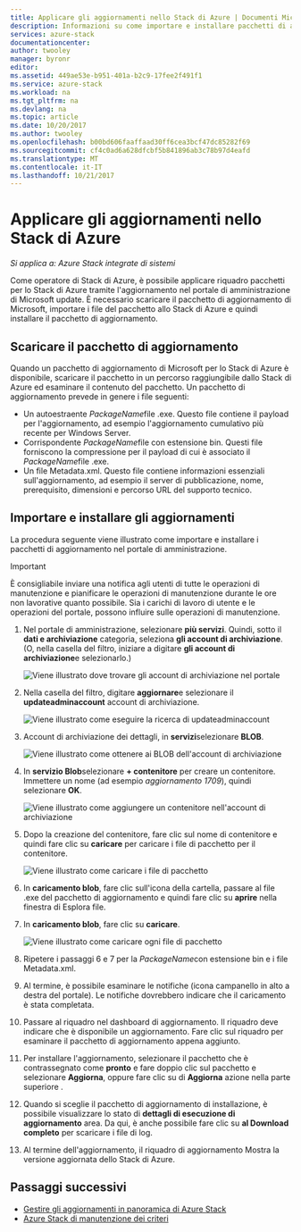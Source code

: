 ```yaml
---
title: Applicare gli aggiornamenti nello Stack di Azure | Documenti Microsoft
description: Informazioni su come importare e installare pacchetti di aggiornamento di Microsoft per un sistema integrato dello Stack di Azure.
services: azure-stack
documentationcenter: 
author: twooley
manager: byronr
editor: 
ms.assetid: 449ae53e-b951-401a-b2c9-17fee2f491f1
ms.service: azure-stack
ms.workload: na
ms.tgt_pltfrm: na
ms.devlang: na
ms.topic: article
ms.date: 10/20/2017
ms.author: twooley
ms.openlocfilehash: b00bd606faaffaad30ff6cea3bcf47dc85282f69
ms.sourcegitcommit: cf4c0ad6a628dfcbf5b841896ab3c78b97d4eafd
ms.translationtype: MT
ms.contentlocale: it-IT
ms.lasthandoff: 10/21/2017
---
```

# <a name="apply-updates-in-azure-stack"></a>Applicare gli aggiornamenti nello Stack di Azure

*Si applica a: Azure Stack integrate di sistemi*

Come operatore di Stack di Azure, è possibile applicare riquadro pacchetti per lo Stack di Azure tramite l'aggiornamento nel portale di amministrazione di Microsoft update. È necessario scaricare il pacchetto di aggiornamento di Microsoft, importare i file del pacchetto allo Stack di Azure e quindi installare il pacchetto di aggiornamento. 

## <a name="download-the-update-package"></a>Scaricare il pacchetto di aggiornamento

Quando un pacchetto di aggiornamento di Microsoft per lo Stack di Azure è disponibile, scaricare il pacchetto in un percorso raggiungibile dallo Stack di Azure ed esaminare il contenuto del pacchetto. Un pacchetto di aggiornamento prevede in genere i file seguenti:

- Un autoestraente *PackageName*file .exe. Questo file contiene il payload per l'aggiornamento, ad esempio l'aggiornamento cumulativo più recente per Windows Server.   
- Corrispondente *PackageName*file con estensione bin. Questi file forniscono la compressione per il payload di cui è associato il *PackageName*file .exe. 
- Un file Metadata.xml. Questo file contiene informazioni essenziali sull'aggiornamento, ad esempio il server di pubblicazione, nome, prerequisito, dimensioni e percorso URL del supporto tecnico.

## <a name="import-and-install-updates"></a>Importare e installare gli aggiornamenti

La procedura seguente viene illustrato come importare e installare i pacchetti di aggiornamento nel portale di amministrazione.

> [!IMPORTANT]
> È consigliabile inviare una notifica agli utenti di tutte le operazioni di manutenzione e pianificare le operazioni di manutenzione durante le ore non lavorative quanto possibile. Sia i carichi di lavoro di utente e le operazioni del portale, possono influire sulle operazioni di manutenzione.

1. Nel portale di amministrazione, selezionare **più servizi**. Quindi, sotto il **dati e archiviazione** categoria, seleziona **gli account di archiviazione**. (O, nella casella del filtro, iniziare a digitare **gli account di archiviazione**e selezionarlo.)

    ![Viene illustrato dove trovare gli account di archiviazione nel portale](media/azure-stack-apply-updates/ApplyUpdates1.png)

2. Nella casella del filtro, digitare **aggiornare**e selezionare il **updateadminaccount** account di archiviazione.

    ![Viene illustrato come eseguire la ricerca di updateadminaccount](media/azure-stack-apply-updates/ApplyUpdates2.png)

3. Account di archiviazione dei dettagli, in **servizi**selezionare **BLOB**.
 
    ![Viene illustrato come ottenere ai BLOB dell'account di archiviazione](media/azure-stack-apply-updates/ApplyUpdates3.png) 
 
4. In **servizio Blob**selezionare **+ contenitore** per creare un contenitore. Immettere un nome (ad esempio *aggiornamento 1709*), quindi selezionare **OK**.
 
     ![Viene illustrato come aggiungere un contenitore nell'account di archiviazione](media/azure-stack-apply-updates/ApplyUpdates4.png)

5. Dopo la creazione del contenitore, fare clic sul nome di contenitore e quindi fare clic su **caricare** per caricare i file di pacchetto per il contenitore.
 
    ![Viene illustrato come caricare i file di pacchetto](media/azure-stack-apply-updates/ApplyUpdates5.png)

6. In **caricamento blob**, fare clic sull'icona della cartella, passare al file .exe del pacchetto di aggiornamento e quindi fare clic su **aprire** nella finestra di Esplora file.
  
7. In **caricamento blob**, fare clic su **caricare**. 
 
    ![Viene illustrato come caricare ogni file di pacchetto](media/azure-stack-apply-updates/ApplyUpdates6.png)

8. Ripetere i passaggi 6 e 7 per la *PackageName*con estensione bin e i file Metadata.xml. 
9. Al termine, è possibile esaminare le notifiche (icona campanello in alto a destra del portale). Le notifiche dovrebbero indicare che il caricamento è stata completata. 
10. Passare al riquadro nel dashboard di aggiornamento. Il riquadro deve indicare che è disponibile un aggiornamento. Fare clic sul riquadro per esaminare il pacchetto di aggiornamento appena aggiunto.
11. Per installare l'aggiornamento, selezionare il pacchetto che è contrassegnato come **pronto** e fare doppio clic sul pacchetto e selezionare **Aggiorna**, oppure fare clic su di **Aggiorna** azione nella parte superiore .
12. Quando si sceglie il pacchetto di aggiornamento di installazione, è possibile visualizzare lo stato di **dettagli di esecuzione di aggiornamento** area. Da qui, è anche possibile fare clic su **al Download completo** per scaricare i file di log.
13. Al termine dell'aggiornamento, il riquadro di aggiornamento Mostra la versione aggiornata dello Stack di Azure.

## <a name="next-steps"></a>Passaggi successivi

- [Gestire gli aggiornamenti in panoramica di Azure Stack](azure-stack-updates.md)
- [Azure Stack di manutenzione dei criteri](azure-stack-servicing-policy.md)

